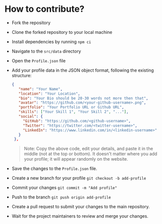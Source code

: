 # How to contribute?

- Fork the repository
- Clone the forked repository to your local machine
- Install dependencies by running `npm ci`
- Navigate to the `src/data` directory
- Open the `Profile.json` file
- Add your profile data in the JSON object format, following the existing structure:

  ```json
  {
     "name": "Your Name",
     "location": "Your Location",
     "bio": "Your Bio should be 20-30 words not more then that",
     "avatar": "https://github.com/<your-github-username>.png",
     "portfolio": "Your Portfolio URL or Github URL",
     "skills": ["Your Skill 1", "Your Skill 2", "..."],
     "social": {
       "GitHub": "https://github.com/<github-username>",
       "Twitter": "https://twitter.com/<twitter-username>",
       "LinkedIn": "https://www.linkedin.com/in/<linkedin-username>"
     }
   },
  ```

  > Note: Copy the above code, edit your details, and paste it in the middle (not at the top or bottom). It doesn't matter where you add your profile; it will appear randomly on the website.

- Save the changes to the `Profile.json` file.
- Create a new branch for your profile `git checkout -b add-profile`
- Commit your changes `git commit -m "Add profile"`
- Push to the branch `git push origin add-profile`
- Create a pull request to submit your changes to the main repository.
- Wait for the project maintainers to review and merge your changes.
